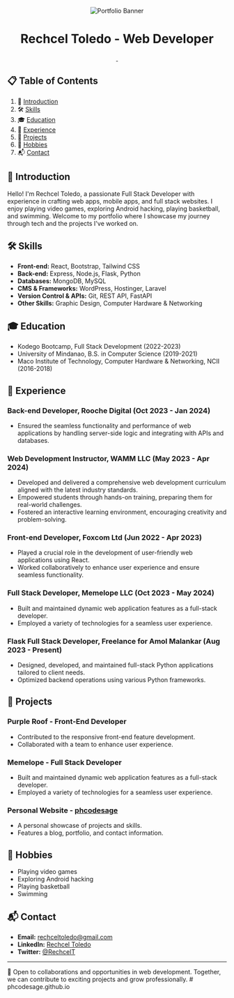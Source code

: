 <p align="center">
  <img alt="Portfolio Banner" src="https://phcodesage.tech/images/banner.jpg" />
</p>

<h1 align="center">
  Rechcel Toledo - Web Developer
</h1>

<p align="center">
  <a aria-label="LinkedIn" href="https://www.linkedin.com/in/rechcel-toledo/">
    <img alt="" src="https://img.shields.io/badge/LinkedIn-0077B5.svg?style=for-the-badge&logo=LinkedIn&labelColor=0077B5">
  </a>
  <a aria-label="GitHub" href="https://github.com/phcodesage">
    <img alt="" src="https://img.shields.io/badge/GitHub-181717.svg?style=for-the-badge&logo=GitHub&labelColor=181717">
  </a>
</p>

## 📋 Table of Contents

1. 🤖 [Introduction](#introduction)
2. 🛠️ [Skills](#skills)
3. 🎓 [Education](#education)
4. 💼 [Experience](#experience)
5. 🌟 [Projects](#projects)
6. 🏀 [Hobbies](#hobbies)
7. 📬 [Contact](#contact)

## <a name="introduction">🤖 Introduction</a>
Hello! I'm Rechcel Toledo, a passionate Full Stack Developer with experience in crafting web apps, mobile apps, and full stack websites. I enjoy playing video games, exploring Android hacking, playing basketball, and swimming. Welcome to my portfolio where I showcase my journey through tech and the projects I've worked on.

## <a name="skills">🛠️ Skills</a>

- **Front-end:** React, Bootstrap, Tailwind CSS
- **Back-end:** Express, Node.js, Flask, Python
- **Databases:** MongoDB, MySQL
- **CMS & Frameworks:** WordPress, Hostinger, Laravel
- **Version Control & APIs:** Git, REST API, FastAPI
- **Other Skills:** Graphic Design, Computer Hardware & Networking

## <a name="education">🎓 Education</a>

- Kodego Bootcamp, Full Stack Development (2022-2023)
- University of Mindanao, B.S. in Computer Science (2019-2021)
- Maco Institute of Technology, Computer Hardware & Networking, NCII (2016-2018)

## <a name="experience">💼 Experience</a>

### Back-end Developer, Rooche Digital (Oct 2023 - Jan 2024)
- Ensured the seamless functionality and performance of web applications by handling server-side logic and integrating with APIs and databases.

### Web Development Instructor, WAMM LLC (May 2023 - Apr 2024)
- Developed and delivered a comprehensive web development curriculum aligned with the latest industry standards.
- Empowered students through hands-on training, preparing them for real-world challenges.
- Fostered an interactive learning environment, encouraging creativity and problem-solving.

### Front-end Developer, Foxcom Ltd (Jun 2022 - Apr 2023)
- Played a crucial role in the development of user-friendly web applications using React.
- Worked collaboratively to enhance user experience and ensure seamless functionality.

### Full Stack Developer, Memelope LLC (Oct 2023 - May 2024)
- Built and maintained dynamic web application features as a full-stack developer.
- Employed a variety of technologies for a seamless user experience.

### Flask Full Stack Developer, Freelance for Amol Malankar (Aug 2023 - Present)
- Designed, developed, and maintained full-stack Python applications tailored to client needs.
- Optimized backend operations using various Python frameworks.

## <a name="projects">🌟 Projects</a>

### Purple Roof - Front-End Developer
- Contributed to the responsive front-end feature development.
- Collaborated with a team to enhance user experience.

### Memelope - Full Stack Developer
- Built and maintained dynamic web application features as a full-stack developer.
- Employed a variety of technologies for a seamless user experience.

### Personal Website - [phcodesage](http://phcodesage.site)
- A personal showcase of projects and skills.
- Features a blog, portfolio, and contact information.

## <a name="hobbies">🏀 Hobbies</a>
- Playing video games
- Exploring Android hacking
- Playing basketball
- Swimming

## <a name="contact">📬 Contact</a>
- **Email:** rechceltoledo@gmail.com
- **LinkedIn:** [Rechcel Toledo](https://www.linkedin.com/in/rechcel-toledo-4502b6233/)
- **Twitter:** [@RechcelT](https://twitter.com/RechcelT)

---

🤝 Open to collaborations and opportunities in web development. Together, we can contribute to exciting projects and grow professionally. # phcodesage.github.io
